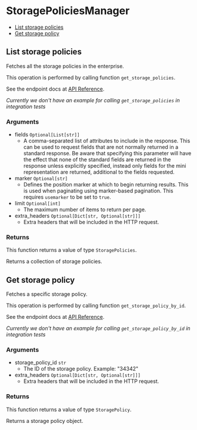 # StoragePoliciesManager

- [List storage policies](#list-storage-policies)
- [Get storage policy](#get-storage-policy)

## List storage policies

Fetches all the storage policies in the enterprise.

This operation is performed by calling function `get_storage_policies`.

See the endpoint docs at
[API Reference](https://developer.box.com/reference/get-storage-policies/).

_Currently we don't have an example for calling `get_storage_policies` in integration tests_

### Arguments

- fields `Optional[List[str]]`
  - A comma-separated list of attributes to include in the response. This can be used to request fields that are not normally returned in a standard response. Be aware that specifying this parameter will have the effect that none of the standard fields are returned in the response unless explicitly specified, instead only fields for the mini representation are returned, additional to the fields requested.
- marker `Optional[str]`
  - Defines the position marker at which to begin returning results. This is used when paginating using marker-based pagination. This requires `usemarker` to be set to `true`.
- limit `Optional[int]`
  - The maximum number of items to return per page.
- extra_headers `Optional[Dict[str, Optional[str]]]`
  - Extra headers that will be included in the HTTP request.

### Returns

This function returns a value of type `StoragePolicies`.

Returns a collection of storage policies.

## Get storage policy

Fetches a specific storage policy.

This operation is performed by calling function `get_storage_policy_by_id`.

See the endpoint docs at
[API Reference](https://developer.box.com/reference/get-storage-policies-id/).

_Currently we don't have an example for calling `get_storage_policy_by_id` in integration tests_

### Arguments

- storage_policy_id `str`
  - The ID of the storage policy. Example: "34342"
- extra_headers `Optional[Dict[str, Optional[str]]]`
  - Extra headers that will be included in the HTTP request.

### Returns

This function returns a value of type `StoragePolicy`.

Returns a storage policy object.
